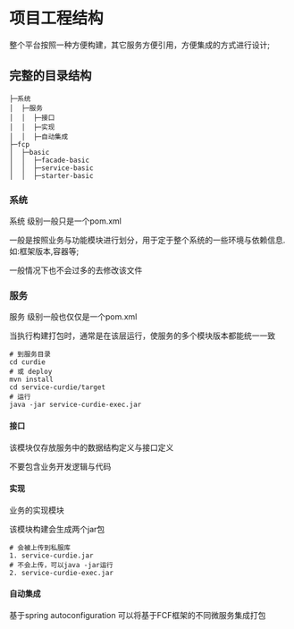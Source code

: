 # 项目工程结构
整个平台按照一种方便构建，其它服务方便引用，方便集成的方式进行设计;

## 完整的目录结构
```
├─系统
│  ├─服务
│  │  ├─接口
│  │  ├─实现
│  │  ├─自动集成
├─fcp
│  ├─basic
│  │  ├─facade-basic
│  │  ├─service-basic
│  │  ├─starter-basic
```

### 系统
系统 级别一般只是一个pom.xml

一般是按照业务与功能模块进行划分，用于定于整个系统的一些环境与依赖信息.如:框架版本,容器等;

一般情况下也不会过多的去修改该文件

### 服务
服务 级别一般也仅仅是一个pom.xml

当执行构建打包时，通常是在该层运行，使服务的多个模块版本都能统一一致

```
# 到服务目录
cd curdie 
# 或 deploy
mvn install 
cd service-curdie/target
# 运行
java -jar service-curdie-exec.jar
```

#### 接口
该模块仅存放服务中的数据结构定义与接口定义

不要包含业务开发逻辑与代码

#### 实现
业务的实现模块

该模块构建会生成两个jar包
```text
# 会被上传到私服库
1. service-curdie.jar
# 不会上传，可以java -jar运行 
2. service-curdie-exec.jar
```

#### 自动集成
基于spring autoconfiguration 可以将基于FCF框架的不同微服务集成打包




